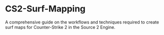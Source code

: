 # CS2-Surf-Mapping
A comprehensive guide on the workflows and techniques required to create surf maps for Counter-Strike 2 in the Source 2 Engine.
